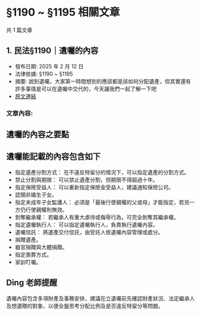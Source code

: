 # §1190 ~ §1195 相關文章

共 1 篇文章

## 1. 民法§1190｜遺囑的內容

- 發布日期: 2025 年 2 月 12 日
- 法律依據: §1190 ~ §1195
- 摘要: 說到遺囑，大家第一時間想到的應該都是該如何分配遺產，但其實還有許多事情是可以在遺囑中交代的，今天讓我們一起了解一下吧
- [原文連結](https://www.jasper-realestate.com/%e6%b0%91%e6%b3%951190_%e9%81%ba%e5%9b%91_%e7%9a%84%e5%85%a7%e5%ae%b9/)

### 文章內容:

## 遺囑的內容之要點

## 遺囑能記載的內容包含如下

- 指定遺產分割方式： 在不違反特留分的情況下，可以指定遺產的分割方式。
- 禁止分割與期限： 可以禁止遺產分割，但期限不得超過十年。
- 指定保險受益人： 可以重新指定保險金受益人，建議通知保險公司。
- 認領非婚生子女。
- 指定未成年子女監護人： 必須是「最後行使親權的父或母」才能指定，若另一方仍行使親權則無效。
- 剝奪繼承權： 若繼承人有重大虐待或侮辱行為，可完全剝奪其繼承權。
- 指定遺囑執行人： 可以指定遺囑執行人，負責執行遺囑內容。
- 遺囑信託： 將遺產交付信託，由受託人依遺囑內容管理或處分。
- 捐贈遺產。
- 器官捐贈與大體捐贈。
- 指定喪葬方式。
- 家訓叮囑。

## Ding 老師提醒

遺囑內容包含多項財產及事務安排，建議在立遺囑前先確認財產狀況、法定繼承人及想遺贈的對象，以便全盤思考分配比例及是否違反特留分等問題。